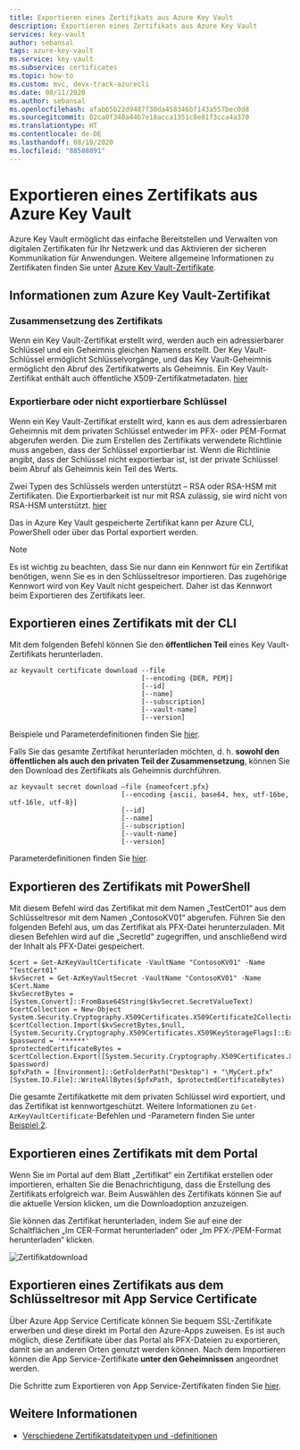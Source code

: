 ```yaml
---
title: Exportieren eines Zertifikats aus Azure Key Vault
description: Exportieren eines Zertifikats aus Azure Key Vault
services: key-vault
author: sebansal
tags: azure-key-vault
ms.service: key-vault
ms.subservice: certificates
ms.topic: how-to
ms.custom: mvc, devx-track-azurecli
ms.date: 08/11/2020
ms.author: sebansal
ms.openlocfilehash: afab65b22d9487f30da458346bf143a557bec0d8
ms.sourcegitcommit: 02ca0f340a44b7e18acca1351c8e81f3cca4a370
ms.translationtype: HT
ms.contentlocale: de-DE
ms.lasthandoff: 08/19/2020
ms.locfileid: "88588891"
---
```

# <a name="export-certificate-from-azure-key-vault"></a>Exportieren eines Zertifikats aus Azure Key Vault

Azure Key Vault ermöglicht das einfache Bereitstellen und Verwalten von digitalen Zertifikaten für Ihr Netzwerk und das Aktivieren der sicheren Kommunikation für Anwendungen. Weitere allgemeine Informationen zu Zertifikaten finden Sie unter [Azure Key Vault-Zertifikate](https://docs.microsoft.com/azure/key-vault/certificates/about-certificates).

## <a name="about-azure-key-vault-certificate"></a>Informationen zum Azure Key Vault-Zertifikat

### <a name="composition-of-certificate"></a>Zusammensetzung des Zertifikats
Wenn ein Key Vault-Zertifikat erstellt wird, werden auch ein adressierbarer Schlüssel und ein Geheimnis gleichen Namens erstellt. Der Key Vault-Schlüssel ermöglicht Schlüsselvorgänge, und das Key Vault-Geheimnis ermöglicht den Abruf des Zertifikatwerts als Geheimnis. Ein Key Vault-Zertifikat enthält auch öffentliche X509-Zertifikatmetadaten. [hier](https://docs.microsoft.com/azure/key-vault/certificates/about-certificates#composition-of-a-certificate)

### <a name="exportable-or-non-exportable-keys"></a>Exportierbare oder nicht exportierbare Schlüssel
Wenn ein Key Vault-Zertifikat erstellt wird, kann es aus dem adressierbaren Geheimnis mit dem privaten Schlüssel entweder im PFX- oder PEM-Format abgerufen werden. Die zum Erstellen des Zertifikats verwendete Richtlinie muss angeben, dass der Schlüssel exportierbar ist. Wenn die Richtlinie angibt, dass der Schlüssel nicht exportierbar ist, ist der private Schlüssel beim Abruf als Geheimnis kein Teil des Werts.

Zwei Typen des Schlüssels werden unterstützt – RSA oder RSA-HSM mit Zertifikaten. Die Exportierbarkeit ist nur mit RSA zulässig, sie wird nicht von RSA-HSM unterstützt. [hier](https://docs.microsoft.com/azure/key-vault/certificates/about-certificates#exportable-or-non-exportable-key)

Das in Azure Key Vault gespeicherte Zertifikat kann per Azure CLI, PowerShell oder über das Portal exportiert werden.

> [!NOTE]
> Es ist wichtig zu beachten, dass Sie nur dann ein Kennwort für ein Zertifikat benötigen, wenn Sie es in den Schlüsseltresor importieren. Das zugehörige Kennwort wird von Key Vault nicht gespeichert. Daher ist das Kennwort beim Exportieren des Zertifikats leer.

## <a name="exporting-certificate-using-cli"></a>Exportieren eines Zertifikats mit der CLI
Mit dem folgenden Befehl können Sie den **öffentlichen Teil** eines Key Vault-Zertifikats herunterladen.

```azurecli
az keyvault certificate download --file
                                 [--encoding {DER, PEM}]
                                 [--id]
                                 [--name]
                                 [--subscription]
                                 [--vault-name]
                                 [--version]
```
Beispiele und Parameterdefinitionen finden Sie [hier](https://docs.microsoft.com/cli/azure/keyvault/certificate?view=azure-cli-latest#az-keyvault-certificate-download).



Falls Sie das gesamte Zertifikat herunterladen möchten, d. h. **sowohl den öffentlichen als auch den privaten Teil der Zusammensetzung**, können Sie den Download des Zertifikats als Geheimnis durchführen.

```azurecli
az keyvault secret download –file {nameofcert.pfx}
                            [--encoding {ascii, base64, hex, utf-16be, utf-16le, utf-8}]
                            [--id]
                            [--name]
                            [--subscription]
                            [--vault-name]
                            [--version]
```
Parameterdefinitionen finden Sie [hier](https://docs.microsoft.com/cli/azure/keyvault/secret?view=azure-cli-latest#az-keyvault-secret-download).


## <a name="exporting-certificate-using-powershell"></a>Exportieren des Zertifikats mit PowerShell

Mit diesem Befehl wird das Zertifikat mit dem Namen „TestCert01“ aus dem Schlüsseltresor mit dem Namen „ContosoKV01“ abgerufen. Führen Sie den folgenden Befehl aus, um das Zertifikat als PFX-Datei herunterzuladen. Mit diesen Befehlen wird auf die „SecretId“ zugegriffen, und anschließend wird der Inhalt als PFX-Datei gespeichert.

```azurepowershell
$cert = Get-AzKeyVaultCertificate -VaultName "ContosoKV01" -Name "TestCert01"
$kvSecret = Get-AzKeyVaultSecret -VaultName "ContosoKV01" -Name $Cert.Name
$kvSecretBytes = [System.Convert]::FromBase64String($kvSecret.SecretValueText)
$certCollection = New-Object System.Security.Cryptography.X509Certificates.X509Certificate2Collection
$certCollection.Import($kvSecretBytes,$null,[System.Security.Cryptography.X509Certificates.X509KeyStorageFlags]::Exportable)
$password = '******'
$protectedCertificateBytes = $certCollection.Export([System.Security.Cryptography.X509Certificates.X509ContentType]::Pkcs12, $password)
$pfxPath = [Environment]::GetFolderPath("Desktop") + "\MyCert.pfx"
[System.IO.File]::WriteAllBytes($pfxPath, $protectedCertificateBytes)
```
Die gesamte Zertifikatkette mit dem privaten Schlüssel wird exportiert, und das Zertifikat ist kennwortgeschützt.
Weitere Informationen zu ```Get-AzKeyVaultCertificate```-Befehlen und -Parametern finden Sie unter [Beispiel 2](https://docs.microsoft.com/powershell/module/az.keyvault/Get-AzKeyVaultCertificate?view=azps-4.4.0).

## <a name="exporting-certificate-using-portal"></a>Exportieren eines Zertifikats mit dem Portal

Wenn Sie im Portal auf dem Blatt „Zertifikat“ ein Zertifikat erstellen oder importieren, erhalten Sie die Benachrichtigung, dass die Erstellung des Zertifikats erfolgreich war. Beim Auswählen des Zertifikats können Sie auf die aktuelle Version klicken, um die Downloadoption anzuzeigen.


Sie können das Zertifikat herunterladen, indem Sie auf eine der Schaltflächen „Im CER-Format herunterladen“ oder „Im PFX-/PEM-Format herunterladen“ klicken.


![Zertifikatdownload](../media/certificates/quick-create-portal/current-version-shown.png)


## <a name="exporting-app-service-certificate-from-key-vault"></a>Exportieren eines Zertifikats aus dem Schlüsseltresor mit App Service Certificate

Über Azure App Service Certificate können Sie bequem SSL-Zertifikate erwerben und diese direkt im Portal den Azure-Apps zuweisen. Es ist auch möglich, diese Zertifikate über das Portal als PFX-Dateien zu exportieren, damit sie an anderen Orten genutzt werden können.
Nach dem Importieren können die App Service-Zertifikate **unter den Geheimnissen** angeordnet werden.

Die Schritte zum Exportieren von App Service-Zertifikaten finden Sie [hier](https://social.technet.microsoft.com/wiki/contents/articles/37431.exporting-azure-app-service-certificates.aspx).

## <a name="read-more"></a>Weitere Informationen
* [Verschiedene Zertifikatsdateitypen und -definitionen](https://docs.microsoft.com/archive/blogs/kaushal/various-ssltls-certificate-file-typesextensions)
